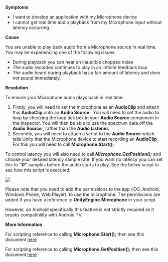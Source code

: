 

**Symptoms**


- I want to develop an application with my Microphone device
- I cannot get real time audio playback from my Microphone input without latency occurring



**Cause**



You are unable to play back audio from a Microphone source in real time. You may be experiencing one of the following issues:


- During playback you can hear an inaudible chopped noise
- The audio recorded continues to play in an infinite feedback loop
- The audio heard during playback has a fair amount of latency and does not sound immediately.



**Resolution**



To ensure your Microphone audio plays back in real time:


1. Firstly, you will need to set the microphone as an  **AudioClip**  and attach this  **AudioClip**  onto an  **Audio Source** . You will need to set the audio to loop by checking the loop tick box in your  **Audio Source**  component in the Inspector. You will then be able to use the spectrum data off the  **Audio Source** , rather than the  **Audio Listener.**
2. Secondly, you will need to attach a script to the  **Audio Source**  which tells Unity that the Microphone device to start recording an  **AudioClip** . For this you will need to call  **Microphone.Start();**



To control latency you will also need to call  ***Microphone.GetPosition();***  and choose your desired latency sample rate. If you want no latency you can set this to  ***“0”***  samples before the audio starts to play. See the below script to see how this script is executed.



![](/hc/en-us/article_attachments/201975443/4.png)



Please note that you need to add the permissions to the app (iOS, Android, Windows Phone, Web Player), to use the microphone. The permissions are added if you have a reference to  **UnityEngine.Microphone**  in your script.



However, on Android specifically this feature is not strictly required as it breaks compatibility with Android TV.



**More Information**



For scripting reference to calling  **Microphone.Start();**  then see this document [here](http://docs.unity3d.com/ScriptReference/Microphone.Start.html)



For scripting reference to calling  **Microphone.GetPosition();**  then see this document [here](http://docs.unity3d.com/ScriptReference/Microphone.GetPosition.html)






